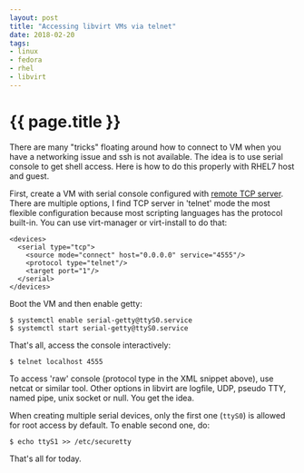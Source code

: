 ```yaml
---
layout: post
title: "Accessing libvirt VMs via telnet"
date: 2018-02-20
tags:
- linux
- fedora
- rhel
- libvirt
---
```

{{ page.title }}
================

There are many "tricks" floating around how to connect to VM when you have a
networking issue and ssh is not available. The idea is to use serial console to
get shell access. Here is how to do this properly with RHEL7 host and guest.

First, create a VM with serial console configured with [remote TCP
server](https://libvirt.org/formatdomain.html#elementsCharTCP). There are
multiple options, I find TCP server in 'telnet' mode the most flexible
configuration because most scripting languages has the protocol built-in. You
can use virt-manager or virt-install to do that:

    <devices>
      <serial type="tcp">
        <source mode="connect" host="0.0.0.0" service="4555"/>
        <protocol type="telnet"/>
        <target port="1"/>
      </serial>
    </devices>

Boot the VM and then enable getty:

    $ systemctl enable serial-getty@ttyS0.service
    $ systemctl start serial-getty@ttyS0.service

That's all, access the console interactively:

    $ telnet localhost 4555

To access 'raw' console (protocol type in the XML snippet above), use netcat or
similar tool. Other options in libvirt are logfile, UDP, pseudo TTY, named
pipe, unix socket or null. You get the idea.

When creating multiple serial devices, only the first one (`ttyS0`) is allowed
for root access by default. To enable second one, do:

    $ echo ttyS1 >> /etc/securetty

That's all for today.
